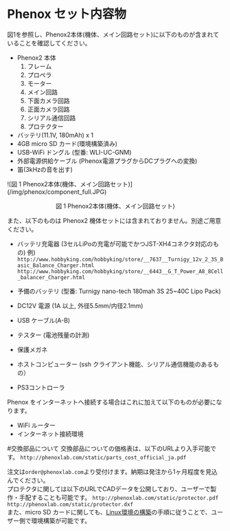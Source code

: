 # Phenox セット内容物
図1を参照し、Phenox2本体(機体、メイン回路セット)に以下のものが含まれていることを確認してください。

- Phenox2 本体
    1. フレーム
    2. プロペラ
    3. モーター
    4. メイン回路
    5. 下面カメラ回路
    6. 正面カメラ回路
    7. シリアル通信回路
    8. プロテクター
- バッテリ(11.1V, 180mAh) x 1
- 4GB micro SD カード(環境構築済み)
- USB-WiFi ドングル (型番: WLI-UC-GNM)
- 外部電源供給ケーブル (Phenox電源プラグからDCプラグへの変換)
- 笛(3kHzの音を出す)

![図 1 Phenox2本体(機体、メイン回路セット)] (/img/phenox/component_full.JPG)
<div align="center">図 1 Phenox2本体(機体、メイン回路セット)</div>

また、以下のものは Phenox2 機体セットには含まれておりません。別途ご用意ください。

- バッテリ充電器 (3セルLiPoの充電が可能でかつJST-XH4コネクタ対応のもの)
例)
``http://www.hobbyking.com/hobbyking/store/__7637__Turnigy_12v_2_3S_Basic_Balance_Charger.html``
``http://www.hobbyking.com/hobbyking/store/__6443__G_T_Power_A8_8Cell_balancer_Charger.html``

- 予備のバッテリ (型番: Turnigy nano-tech 180mah 3S 25~40C Lipo Pack)
- DC12V 電源 (1A 以上, 外径5.5mm/内径2.1mm)
- USB ケーブル(A-B)
- テスター (電池残量の計測)
- 保護メガネ
- ホストコンピューター (ssh クライアント機能、シリアル通信機能のあるもの）
- PS3コントローラ

Phenox をインターネットへ接続する場合はこれに加えて以下のものが必要になります。

- WiFi ルーター
- インターネット接続環境

#交換部品について
交換部品についての価格表は、以下のURLより入手可能です。
``http://phenoxlab.com/static/parts_cost_official_ja.pdf``
  
注文は``order@phenoxlab.com``より受付けます。納期は発注から1ヶ月程度を見込んでください。  
プロテクタに関しては以下のURLでCADデータを公開しており、ユーザーで製作・手配することも可能です。
``http://phenoxlab.com/static/protector.pdf``  
``http://phenoxlab.com/static/protector.dxf``  
また、micro SD カードに関しても、[Linux環境の構築](../dev/env)の手順に従うことで、ユーザー側で環境構築が可能です。

